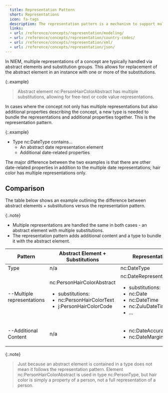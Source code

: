 ```yaml
---
  title: Representation Pattern
  short: Representations
  icon: fa-tags
  description: The representation pattern is a mechanism to support multiple representations of a concept, along with additional properties.
  links:
  - url: /reference/concepts/representation/modeling/
  - url: /reference/concepts/representation/country-codes/
  - url: /reference/concepts/representation/xml/
  - url: /reference/concepts/representation/json/
---
```


In NIEM, multiple representations of a concept are typically handled via abstract elements and substitution groups.  This allows for replacement of the abstract element in an instance with one or more of the substitutions.

{:.example}
> Abstract element nc:PersonHairColorAbstract has multiple substitutions, allowing for free-text or code value representations.

In cases where the concept not only has multiple representations but also additional properties describing the concept, a new type is needed to bundle the representations and additional properties together.  This is the representation pattern.

{:.example}
- Type nc:DateType contains...
  - An abstract date representation element
  - Additional date-related properties

The major difference between the two examples is that there are other date-related properties in addition to the multiple date representations; hair color has multiple representations only.

<!--more-->

## Comparison

The table below shows an example outlining the difference between abstract elements + substitutions versus the representation pattern.

{:.note}
- Multiple representations are handled the same in both cases - an abstract element with multiple substitutions.
- The representation pattern adds additional content and a type to bundle it with the abstract element.

<table>
  <thead>
    <tr>
      <th>Pattern</th>
      <th>Abstract Element + Substitutions</th>
      <th>Representation Pattern</th>
    </tr>
  </thead>
  <tr>
    <td>Type</td>
    <td>n/a</td>
    <td>nc:DateType</td>
  </tr>
  <tr>
    <td>--Multiple representations</td>
    <td>
      nc:PersonHairColorAbstract
      <ul>
        <li>substitutions:</li>
        <li>nc:PersonHairColorText</li>
        <li>j:PersonHairColorCode</li>
      </ul>
    </td>
    <td>
      nc:DateRepresentation
      <ul>
        <li>substitutions:</li>
        <li>nc:Date</li>
        <li>nc:DateTime</li>
        <li>nc:ZuluDateTime</li>
        <li>...</li>
      </ul>
    </td>
  </tr>
  <tr>
    <td>--Additional Content</td>
    <td>n/a</td>
    <td>
      <ul>
        <li>nc:DateAccuracyAbstract</li>
        <li>nc:DateMarginOfErrorDuration</li>
      </ul>
    </td>
  </tr>
</table>

{:.note}
> Just because an abstract element is contained in a type does not mean it follows the representation pattern.  Element nc:PersonHairColorAbstract is used in type nc:PersonType, but hair color is simply a property of a person, not a full representation of a person.
